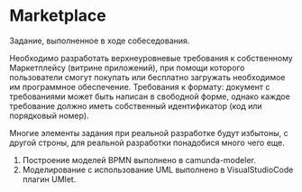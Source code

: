 # Marketplace
Задание, выполненное в ходе собеседования.

Необходимо разработать верхнеуровневые требования к собственному Маркетплейсу (витрине приложений), при помощи которого пользователи смогут покупать или бесплатно загружать необходимое им программное обеспечение.
Требования к формату: документ с требованиями может быть написан в свободной форме, однако каждое требование должно иметь собственный идентификатор (код или порядковый номер).

Многие элементы задания при реальной разработке будут избытоны, с другой строны, для реальной разработки понадобися много чего еще.

1. Построение моделей BPMN выполнено в camunda-modeler.
2. Моделирование с использование UML выполнено в VisualStudioCode плагин UMlet.
